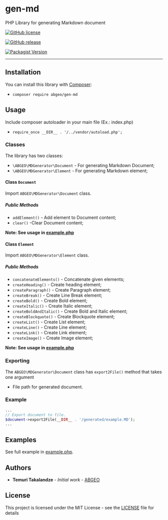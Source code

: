 # gen-md
PHP Library for generating Markdown document


[![GitHub license](https://img.shields.io/github/license/ABGEO07/gen-md.svg)](https://github.com/ABGEO07/gen-md/blob/master/LICENSE)

[![GitHub release](https://img.shields.io/github/release/ABGEO07/gen-md.svg)](https://github.com/ABGEO07/gen-md/releases)

[![Packagist Version](https://img.shields.io/packagist/v/abgeo/gen-md.svg "Packagist Version")](https://packagist.org/packages/abgeo/gen-md "Packagist Version")

---

## Installation

You can install this library with [Composer](https://getcomposer.org/):

- `composer require abgeo/gen-md`
    
## Usage

Include composer autoloader in your main file (Ex.: index.php)

- `require_once __DIR__ . '/../vendor/autoload.php';`

### Classes

The library has two classes:

* `\ABGEO\MDGenerator\Document` - For generating Markdown Document;
* `\ABGEO\MDGenerator\Element` - For generating Markdown element;

#### Class `Document`

Import `ABGEO\MDGenerator\Document` class.

##### Public Methods

- `addElement()` - Add element to Document content;
- `clear()` -Clear Document content;

**Note: See usage in [example.php](examples/example.php)**

#### Class `Element`

Import `ABGEO\MDGenerator\Element` class.

##### Public Methods

- `concatenateElements()` - Concatenate given elements;
- `createHeading()` - Create heading element;
- `createParagraph()` - Create Paragraph element;
- `createBreak()` - Create Line Break element;
- `createBold()` - Create Bold element;
- `createItalic()` - Create Italic element;
- `createBoldAndItalic()` - Create Bold and Italic element;
- `createBlockquote()` - Create Blockquote element;
- `createList()` - Create List element;
- `createLine()` - Create Line element;
- `createLink()` - Create Link element;
- `createImage()` - Create Image element;

**Note: See usage in [example.php](examples/example.php)**

### Exporting

The `ABGEO\MDGenerator\Document` class has `export2File()` method that takes one argument
- File path for generated document.

### Example

```php
...
// Export document to file.
$document->export2File(__DIR__ . '/generated/example.MD');
...
```

## Examples

See full example in [example.php](examples/example.php).

## Authors

* **Temuri Takalandze** - *Initial work* - [ABGEO](https://abgeo.dev)

## License

This project is licensed under the MIT License - see the [LICENSE](LICENSE) file for details